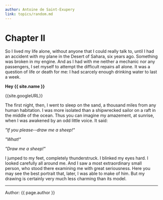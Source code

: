 ```yaml
---
author: Antoine de Saint-Exupery
link: topics/random.md
---
```


# Chapter II

So I lived my life alone, without anyone that I could really talk to, until I had an accident with my plane in the Desert of Sahara, six years ago. Something was broken in my engine. And as I had with me neither a mechanic nor any passengers, I set myself to attempt the difficult repairs all alone. It was a question of life or death for me: I had scarcely enough drinking water to last a week.

**Hey {{ site.name }}**

{{site.googleURL}}

The first night, then, I went to sleep on the sand, a thousand miles from any human habitation. I was more isolated than a shipwrecked sailor on a raft in the middle of the ocean. Thus you can imagine my amazement, at sunrise, when I was awakened by an odd little voice. It said:

_"If you please--draw me a sheep!"_

_"What!"_

_"Draw me a sheep!"_

I jumped to my feet, completely thunderstruck. I blinked my eyes hard. I looked carefully all around me. And I saw a most extraordinary small person, who stood there examining me with great seriousness. Here you may see the best portrait that, later, I was able to make of him. But my drawing is certainly very much less charming than its model.

-----------------------
Author: {{ page.author }}

